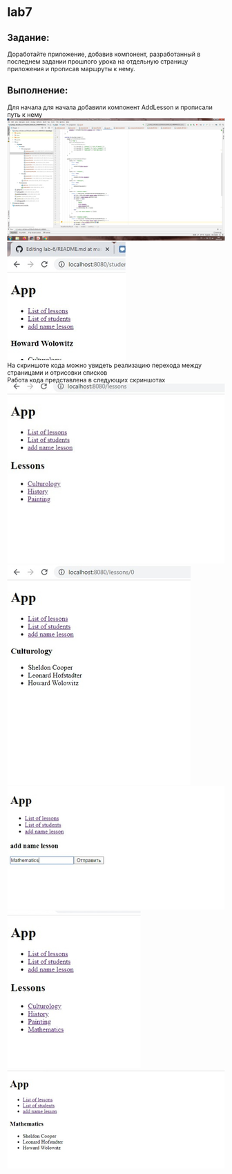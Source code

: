 # lab7
## Задание:<br>
Доработайте приложение, добавив компонент, разработанный в последнем задании прошлого урока на отдельную страницу приложения и прописав маршруты к нему.<br>
## Выполнение:<br>
Для начала для начала добавили компонент AddLesson и прописали путь к нему<br> 
![1.](https://github.com/19012001nastiad/lab7/blob/master/7.1.jpg)<br> 
![2.](https://github.com/19012001nastiad/lab7/blob/master/7.2.jpg)<br> 
На скриншоте кода можно увидеть реализацию перехода между страницами и отрисовки списков<br> 
Работа кода представлена в следующих скриншотах <br> 
![3.](https://github.com/19012001nastiad/lab7/blob/master/7.3.jpg)<br> 
![4.](https://github.com/19012001nastiad/lab7/blob/master/7.4.jpg)<br> 
![5.](https://github.com/19012001nastiad/lab7/blob/master/7.5.jpg)<br>
![6.](https://github.com/19012001nastiad/lab7/blob/master/7.6.jpg)<br>
![7.](https://github.com/19012001nastiad/lab7/blob/master/7.7.jpg)<br>
